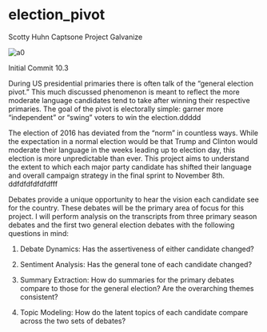 # election_pivot

Scotty Huhn Captsone Project Galvanize 

![a0](https://cloud.githubusercontent.com/assets/20483656/20196294/e73d818a-a74e-11e6-830d-e418be148712.png)

Initial Commit 10.3

During US presidential primaries there is often talk of the “general election pivot.” This much discussed phenomenon is meant to reflect the more moderate language candidates tend to take after winning their respective primaries. The goal of the pivot is electorally simple: garner more “independent” or “swing” voters to win the election.ddddd

The election of 2016 has deviated from the “norm” in countless ways. While the expectation in a normal election would be that Trump and Clinton would moderate their language in the weeks leading up to election day, this election is more unpredictable than ever. This project aims to understand the extent to which each major party candidate has shifted their language and overall campaign strategy in the final sprint to November 8th. ddfdfdfdfdfdfff

Debates provide a unique opportunity to hear the vision each candidate see for the country. These debates will be the primary area of focus for this project. I will perform analysis on the transcripts from three primary season debates and the first two general election debates with the following questions in mind:

1) Debate Dynamics: Has the assertiveness of either candidate changed?

2) Sentiment Analysis: Has the general tone of each candidate changed?

3) Summary Extraction: How do summaries for the primary debates compare to those for the general election? Are the overarching themes consistent?

4) Topic Modeling: How do the latent topics of each candidate compare across the two sets of debates?
